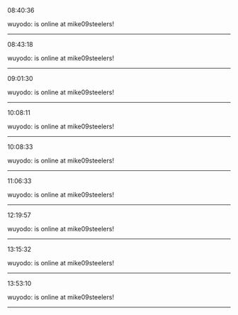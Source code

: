08:40:36

wuyodo: is online at mike09steelers!

---

08:43:18

wuyodo: is online at mike09steelers!

---

09:01:30

wuyodo: is online at mike09steelers!

---

10:08:11

wuyodo: is online at mike09steelers!

---

10:08:33

wuyodo: is online at mike09steelers!

---

11:06:33

wuyodo: is online at mike09steelers!

---

                                                           12:19:57

wuyodo: is online at mike09steelers!

---

13:15:32

wuyodo: is online at mike09steelers!

---

13:53:10

wuyodo: is online at mike09steelers!

---

